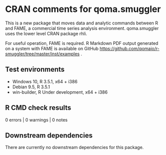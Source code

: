 # CRAN comments for qoma.smuggler
This is a new package that moves data and analytic commands between R and FAME, a commercial time series analysis environment. qoma.smuggler uses the lower level CRAN package rhli.

For useful operation, FAME is required. 
R Markdown PDF output generated on a system with FAME is available on GitHub https://github.com/qomaio/r-smuggler/tree/master/inst/examples .

## Test environments
* Windows 10, R 3.5.1, x64 + i386
* Debian 9.5, R 3.5.1
* win-builder, R Under development, x64 + i386

## R CMD check results
0 errors | 0 warnings | 0 notes
    
## Downstream dependencies
There are currently no downstream dependencies for this package.